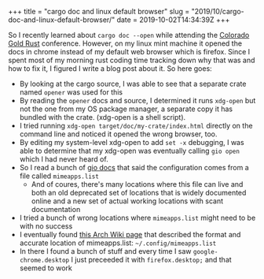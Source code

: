 +++
title = "cargo doc and linux default browser"
slug = "2019/10/cargo-doc-and-linux-default-browser/"
date = 2019-10-02T14:34:39Z
+++

So I recently learned about `cargo doc --open` while attending the [Colorado Gold Rust](https://www.cogoldrust.com) conference. However, on my linux mint machine it opened the docs in chrome instead of my default web browser which is firefox. Since I spent most of my morning rust coding time tracking down why that was and how to fix it, I figured I write a blog post about it. So here goes:

- By looking at the cargo source, I was able to see that a separate crate named `opener` was used for this
- By reading the `opener` docs and source, I determined it runs `xdg-open` but not the one from my OS package manager, a separate copy it has bundled with the crate. (xdg-open is a shell script).
- I tried running `xdg-open target/doc/my-crate/index.html` directly on the command line and noticed it opened the wrong browser, too.
- By editing my system-level xdg-open to add `set -x` debugging, I was able to determine that my xdg-open was eventually calling `gio open` which I had never heard of.
- So I read a bunch of [gio docs](https://developer.gnome.org/gio/stable/gio.html) that said the configuration comes from a file called `mimeapps.list`
  - And of coures, there's many locations where this file can live and both an old deprecated set of locations that is widely documented online and a new set of actual working locations with scant documentation
- I tried a bunch of wrong locations where `mimeapps.list` might need to be with no success
- I eventually found [this Arch Wiki page](https://wiki.archlinux.org/index.php/XDG_MIME_Applications#mimeapps.list) that described the format and accurate location of mimeapps.list: `~/.config/mimeapps.list`
- In there I found a bunch of stuff and every time I saw `google-chrome.desktop` I just preceeded it with `firefox.desktop;` and that seemed to work
